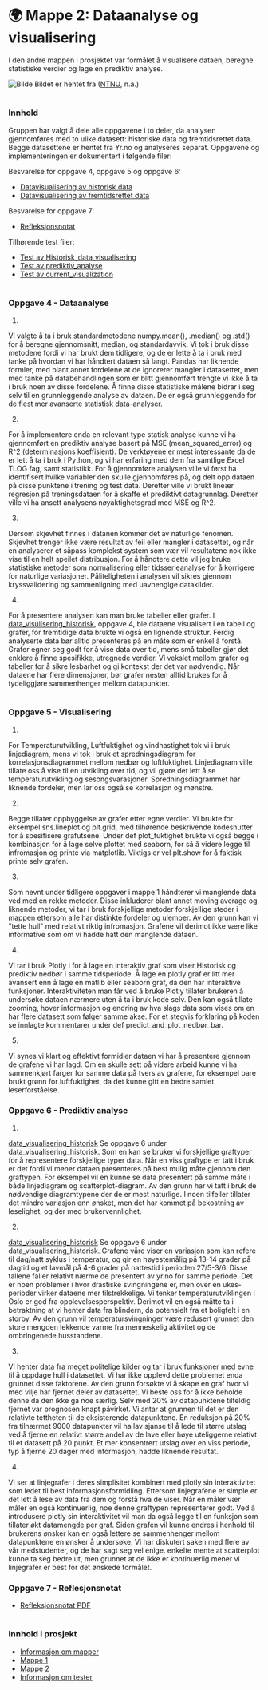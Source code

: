 
# 🌍 Mappe 2: Dataanalyse og visualisering
I den andre mappen i prosjektet var formålet å visualisere dataen, beregne statistiske verdier og lage en prediktiv  analyse.

![Bilde](/resources/maskinlæring.jpg)
Bildet er hentet fra ([NTNU](https://www.ntnu.no/eit/ttk4852-utg%C3%85r), n.a.)


#
### Innhold 
Gruppen har valgt å dele alle oppgavene i to deler, da analysen gjennomføres med to ulike datasett: historiske data og fremtidsrettet data. Begge datasettene er hentet fra Yr.no og analyseres separat. Oppgavene og implementeringen er dokumentert i følgende filer: 

Besvarelse for oppgave 4, oppgave 5 og oppgave 6:
- [Datavisualisering av historisk data](/src/Mappe%202/data_visualisering_historisk.ipynb)
- [Datavisualisering av fremtidsrettet data](/src/Mappe%202/data_visualisering_fremtid.ipynb)

Besvarelse for oppgave 7:
- [Refleksjonsnotat](/docs/Refleksjonsnotat.pdf)

Tilhørende test filer:
- [Test av Historisk_data_visualisering](/tests/test_historiskDataVisualisering.py)
- [Test av prediktiv_analyse](/tests/test_prediktivAnalyse.py)
- [Test av current_visualization](/tests/test_fremtidDataVisualisering.py)

#
### Oppgave 4 - Dataanalyse
1)
Vi valgte å ta i bruk standardmetodene numpy.mean(), .median() og .std() for å beregne gjennomsnitt, median, og standardavvik. Vi tok i bruk disse metodene fordi vi har brukt dem tidligere, og de er lette å ta i bruk med tanke på hvordan vi har håndtert dataen så langt. Pandas har liknende formler, med blant annet fordelene at de ignorerer mangler i datasettet, men med tanke på databehandlingen som er blitt gjennomført trengte vi ikke å ta i bruk noen av disse fordelene. Å finne disse statistiske målene bidrar i seg selv til en grunnleggende analyse av dataen. De er også grunnleggende for de flest mer avanserte statistisk data-analyser. 

2)
For å implementere enda en relevant type statisk analyse kunne vi ha gjennomført en prediktiv analyse basert på MSE (mean_squared_error) og R^2 (determinasjons koeffisient). De verktøyene er mest interessante da de er lett å ta i bruk i Python, og vi har erfaring med dem fra samtlige Excel TLOG fag, samt statistikk. For å gjennomføre analysen ville vi først ha identifisert hvilke variabler den skulle gjennomføres på, og delt opp dataen på disse punktene i trening og test data. Deretter ville vi brukt lineær regresjon på treningsdataen for å skaffe et prediktivt datagrunnlag. Deretter ville vi ha ansett analysens nøyaktighetsgrad med MSE og R^2. 

3) 
Dersom skjevhet finnes i datanen kommer det av naturlige fenomen. Skjevhet trenger ikke være resultat av feil eller mangler i datasettet, og når en analyserer et såpass komplekst system som vær vil resultatene nok ikke vise til en helt speilet distribusjon. For å håndtere dette vil jeg bruke statistiske metoder som normalisering eller tidsserieanalyse for å korrigere for naturlige variasjoner. Påliteligheten i analysen vil sikres gjennom kryssvalidering og sammenligning med uavhengige datakilder.

4) 
For å presentere analysen kan man bruke tabeller eller grafer. I [data_visulisering_historisk](/src/mappe2/data_visulisering_historisk.ipynb), oppgave 4, ble dataene visualisert i en tabell og grafer, for fremtidige data brukte vi også en lignende struktur. Ferdig analyserte data bør alltid presenteres på en måte som er enkel å forstå. Grafer egner seg godt for å vise data over tid, mens små tabeller gjør det enklere å finne spesifikke, utregnede verdier. Vi vekslet mellom grafer og tabeller for å sikre lesbarhet og gi kontekst der det var nødvendig. Når dataene har flere dimensjoner, bør grafer nesten alltid brukes for å tydeliggjøre sammenhenger mellom datapunkter.


#
### Oppgave 5 - Visualisering
1) 
For Temperaturutvikling, Luftfuktighet og vindhastighet tok vi i bruk linjediagram, mens vi tok i bruk et spredningsdiagram for korrelasjonsdiagrammet mellom nedbør og luftfuktighet. Linjediagram ville tillate oss å vise til en utvikling over tid, og vil gjøre det lett å se temperaturutvikling og sesongsvarasjoner. Spredningsdiagrammet har liknende fordeler, men lar oss også se korrelasjon og mønstre. 

2) 
Begge tillater oppbyggelse av grafer etter egne verdier. Vi brukte for eksempel sns.lineplot og plt.grid, med tilhørende beskrivende kodesnutter for å spesifisere grafutsene. Under def plot_fuktighet brukte vi også begge i kombinasjon for å lage selve plottet med seaborn, for så å videre legge til infromasjon og printe via matplotlib. Viktigs er vel plt.show for å faktisk printe selv grafen. 

3) 
Som nevnt under tidligere oppgaver i mappe 1 håndterer vi manglende data ved med en rekke metoder. Disse inkluderer blant annet moving average og liknende metoder, vi tar i bruk forskjellige metoder forskjellige steder i mappen ettersom alle har distinkte fordeler og ulemper. Av den grunn kan vi "tette hull" med relativt riktig infromasjon. Grafene vil derimot ikke være like informative som om vi hadde hatt den manglende dataen. 

4) 
Vi tar i bruk Plotly i for å lage en interaktiv graf som viser Historisk og prediktiv nedbør i samme tidsperiode. Å lage en plotly graf er litt mer avansert enn å lage en matlib eller seaborn graf, da den har interaktive funksjoner. Interaktiviteten man får ved å bruke Plotly tillater brukeren å undersøke dataen nærmere uten å ta i bruk kode selv. Den kan også tillate zooming, hover informasjon og endring av hva slags data som vises om en har flere datasett som følger samme akse. For et stegvis forklaring på koden se innlagte kommentarer under def predict_and_plot_nedbør_bar. 

5) 
Vi synes vi klart og effektivt formidler dataen vi har å presentere gjennom de grafene vi har lagd. Om en skulle sett på videre arbeid kunne vi ha sammenkjørt farger for samme data på tvers av grafene, for eksempel bare brukt grønn for luftfuktighet, da det kunne gitt en bedre samlet leserforståelse. 

### Oppgave 6 - Prediktiv analyse 
1) 
[data_visualisering_historisk](/src/mappe2/data_visulisering_historisk.ipynb)
Se oppgave 6 under data_visualisering_historisk. Som en kan se bruker vi forskjellige graftyper for å representere forskjellige typer data. Når en viss graftype er tatt i bruk er det fordi vi mener dataen presenteres på best mulig måte gjennom den graftypen. For eksempel vil en kunne se data presentert på samme måte i både linjediagram og scatterplot-diagram. Av den grunn har vi tatt i bruk de nødvendige diagramtypene der de er mest naturlige. I noen tilfeller tillater det mindre variasjon enn ønsket, men det har kommet på bekostning av leselighet, og der med brukervennlighet. 

2) 
[data_visualisering_historisk](/src/mappe2/data_visulisering_historisk.ipynb)
Se oppgave 6 under data_visualisering_historisk. Grafene våre viser en variasjon som kan refere til dag/natt syklus i temperatur, og gir en høyestemålig på 13-14 grader på dagtid og et lavmål på 4-6 grader på nattestid i perioden 27/5-3/6. Disse tallene faller relativt nærme de presentert av yr.no for samme periode. Det er noen problemer i hvor drastiske svingningene er, men over en ukes-perioder virker dataene mer tilstrekkelige. Vi tenker temperaturutviklingen i Oslo er god fra opplevelsesperspektiv. Derimot vil en også måtte ta i betraktning at vi henter data fra blindern, da potensielt fra et boligfelt i en storby. Av den grunn vil temperatursvingninger være redusert grunnet den store mengden lekkende varme fra menneskelig aktivitet og de ombringenede husstandene. 

3) 
Vi henter data fra meget politelige kilder og tar i bruk funksjoner med evne til å oppdage hull i datasettet. Vi har ikke opplevd dette problemet enda grunnet disse faktorene. Av den grunn forsøkte vi å skape en graf hvor vi med vilje har fjernet deler av datasettet. Vi beste oss for å ikke beholde denne da den ikke ga noe særlig. Selv med 20% av datapunktene tilfeldig fjernet var prognosen knapt påvirket. Vi antar at grunnen til det er den relativte tettheten til de eksisterende datapunktene. En reduksjon på 20% fra tilnærmet 9000 datapunkter vil ha lav sjanse til å lede til større utslag ved å fjerne en relativt større andel av de lave eller høye uteliggerne relativt til et datasett på 20 punkt. Et mer konsentrert utslag over en viss periode, typ å fjerne 20 dager med informasjon, hadde liknende resultat. 

4) 
Vi ser at linjegrafer i deres simplisitet kombinert med plotly sin interaktivitet som ledet til best informasjonsformidling. Ettersom linjegrafene er simple er det lett å lese av data fra dem og forstå hva de viser. Når en måler vær måler en også kontinuerlig, noe denne graftypen representerer godt. Ved å introdusere plotly sin interaktivitet vil man da også legge til en funksjon som tillater økt datamengde per graf. Siden grafen vil kunne endres i henhold til brukerens ønsker kan en også lettere se sammenhenger mellom datapunktene en ønsker å undersøke. Vi har diskutert saken med flere av vår medstudenter, og de har sagt seg vel enige. enkelte mente at scatterplot kunne ta seg bedre ut, men grunnet at de ikke er kontinuerlig mener vi linjegrafer er best for det ønskede formålet. 

### Oppgave 7 - Reflesjonsnotat
- [Refleksjonsnotat PDF](/docs/Refleksjonsnotat.pdf)


#
### Innhold i prosjekt
- [Informasjon om mapper](/README.md)
- [Mappe 1](/src/Mappe%201/README.md)
- [Mappe 2](/src/Mappe%202/README.md)
- [Informasjon om tester](/tests/README.md)



